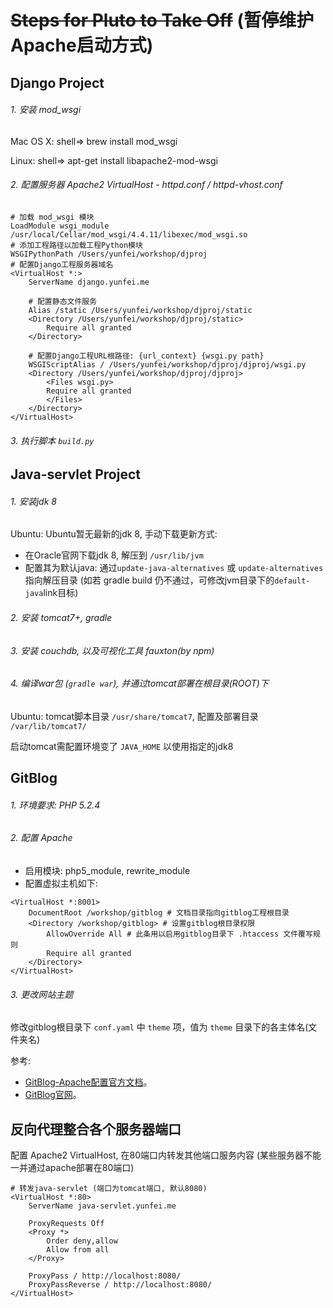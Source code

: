 # <s>Steps for Pluto to Take Off</s> (暂停维护Apache启动方式)

## Django Project

###### 1. 安装 mod_wsgi

Mac OS X: shell=> brew install mod_wsgi

Linux: shell=> apt-get install libapache2-mod-wsgi

###### 2. 配置服务器 Apache2 VirtualHost - httpd.conf / httpd-vhost.conf

```
# 加载 mod_wsgi 模块
LoadModule wsgi_module /usr/local/Cellar/mod_wsgi/4.4.11/libexec/mod_wsgi.so
# 添加工程路径以加载工程Python模块
WSGIPythonPath /Users/yunfei/workshop/djproj
# 配置Django工程服务器域名
<VirtualHost *:>
    ServerName django.yunfei.me

    # 配置静态文件服务
    Alias /static /Users/yunfei/workshop/djproj/static
    <Directory /Users/yunfei/workshop/djproj/static>
        Require all granted
    </Directory>

    # 配置Django工程URL根路径: {url_context} {wsgi.py path}
    WSGIScriptAlias / /Users/yunfei/workshop/djproj/djproj/wsgi.py
    <Directory /Users/yunfei/workshop/djproj/djproj>
        <Files wsgi.py>
        Require all granted
        </Files>
    </Directory>
</VirtualHost>
```

###### 3. 执行脚本 `build.py`


## Java-servlet Project

###### 1. 安装jdk 8

Ubuntu: Ubuntu暂无最新的jdk 8, 手动下载更新方式:
* 在Oracle官网下载jdk 8, 解压到 `/usr/lib/jvm`
* 配置其为默认java: 通过`update-java-alternatives` 或 `update-alternatives` 指向解压目录 (如若 gradle build 仍不通过，可修改jvm目录下的`default-java`link目标)

###### 2. 安装 tomcat7+, gradle

###### 3. 安装 couchdb, 以及可视化工具 fauxton(by npm)

###### 4. 编译war包 (`gradle war`), 并通过tomcat部署在根目录(ROOT)下

Ubuntu: tomcat脚本目录 `/usr/share/tomcat7`, 配置及部署目录 `/var/lib/tomcat7/`
 
启动tomcat需配置环境变了 `JAVA_HOME` 以使用指定的jdk8 


## GitBlog

###### 1. 环境要求: PHP 5.2.4

###### 2. 配置 Apache

* 启用模块: php5_module, rewrite_module
* 配置虚拟主机如下:
```
<VirtualHost *:8001>
    DocumentRoot /workshop/gitblog # 文档目录指向gitblog工程根目录
    <Directory /workshop/gitblog> # 设置gitblog根目录权限
        AllowOverride All # 此条用以启用gitblog目录下 .htaccess 文件覆写规则
        Require all granted
    </Directory>
</VirtualHost>
```

###### 3. 更改网站主题

修改gitblog根目录下 `conf.yaml` 中 `theme` 项，值为 `theme` 目录下的各主体名(文件夹名)


参考:

* [GitBlog-Apache配置官方文档](http://gitblogdoc.sinaapp.com/blog/gitblog/apache.html)。
* [GitBlog官网](http://www.gitblog.cn)。

## 反向代理整合各个服务器端口

配置 Apache2 VirtualHost, 在80端口内转发其他端口服务内容 (某些服务器不能一并通过apache部署在80端口)

    # 转发java-servlet (端口为tomcat端口, 默认8080)
    <VirtualHost *:80>
        ServerName java-servlet.yunfei.me
        
        ProxyRequests Off
        <Proxy *>
            Order deny,allow
            Allow from all
        </Proxy>
    
        ProxyPass / http://localhost:8080/
        ProxyPassReverse / http://localhost:8080/
    </VirtualHost>